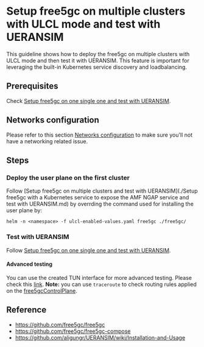 # Setup free5gc on multiple clusters with ULCL mode and test with UERANSIM

This guideline shows how to deploy the free5gc on multiple clusters  with ULCL mode and then test it with UERANSIM. This feature is important for leveraging the built-in Kubernetes service discovery and loadbalancing.

## Prerequisites
Check [Setup free5gc on one single one and test with UERANSIM](./Setup-free5gc-and-test-with-UERANSIM.md).

## Networks configuration
Please refer to this section [Networks configuration](https://github.com/Orange-OpenSource/towards5gs-helm/tree/main/charts/free5gc#networks-configuration) to make sure you'll not have a networking related issue.


## Steps

### Deploy the user plane on the first cluster
Follow [Setup free5gc on multiple clusters and test with UERANSIM](./Setup free5gc with a Kubernetes service to expose the AMF NGAP service and test with UERANSIM.md) by overrding the command used for installing the user plane by:
```console
helm -n <namespace> -f ulcl-enabled-values.yaml free5gc ./free5gc/
```


### Test with UERANSIM
Follow [Setup free5gc on one single one and test with UERANSIM](./Setup-free5gc-and-test-with-UERANSIM.md).
#### Advanced testing
You can use the created TUN interface for more advanced testing. Please check this [link](https://github.com/aligungr/UERANSIM/wiki/Using-Data-Plane-Features).
**Note:** you can use `traceroute` to check routing rules applied on the [free5gcControlPlane](/charts/free5gcControlPlane).

## Reference
 - https://github.com/free5gc/free5gc
 - https://github.com/free5gc/free5gc-compose
 - https://github.com/aligungr/UERANSIM/wiki/Installation-and-Usage


